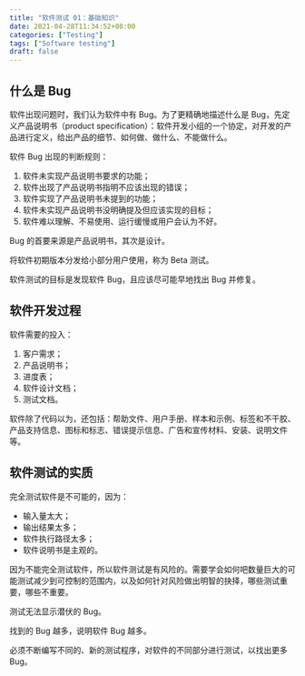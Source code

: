 ```yaml
---
title: "软件测试 01：基础知识"
date: 2021-04-28T11:34:52+08:00
categories: ["Testing"]
tags: ["Software testing"]
draft: false
---
```


## 什么是 Bug

软件出现问题时，我们认为软件中有 Bug。为了更精确地描述什么是 Bug，先定义产品说明书（product specification）：软件开发小组的一个协定，对开发的产品进行定义，给出产品的细节、如何做、做什么、不能做什么。

软件 Bug 出现的判断规则：

1. 软件未实现产品说明书要求的功能；
2. 软件出现了产品说明书指明不应该出现的错误；
3. 软件实现了产品说明书未提到的功能；
4. 软件未实现产品说明书没明确提及但应该实现的目标；
5. 软件难以理解、不易使用、运行缓慢或用户会认为不好。

Bug 的首要来源是产品说明书，其次是设计。

将软件初期版本分发给小部分用户使用，称为 Beta 测试。

软件测试的目标是发现软件 Bug，且应该尽可能早地找出 Bug 并修复。

## 软件开发过程

软件需要的投入：

1. 客户需求；
2. 产品说明书；
3. 进度表；
4. 软件设计文档；
5. 测试文档。

软件除了代码以为，还包括：帮助文件、用户手册、样本和示例、标签和不干胶、产品支持信息、图标和标志、错误提示信息、广告和宣传材料、安装、说明文件等。

## 软件测试的实质

完全测试软件是不可能的，因为：

- 输入量太大；
- 输出结果太多；
- 软件执行路径太多；
- 软件说明书是主观的。

因为不能完全测试软件，所以软件测试是有风险的。需要学会如何吧数量巨大的可能测试减少到可控制的范围内，以及如何针对风险做出明智的抉择，哪些测试重要，哪些不重要。

测试无法显示潜伏的 Bug。

找到的 Bug 越多，说明软件 Bug 越多。

必须不断编写不同的、新的测试程序，对软件的不同部分进行测试，以找出更多 Bug。